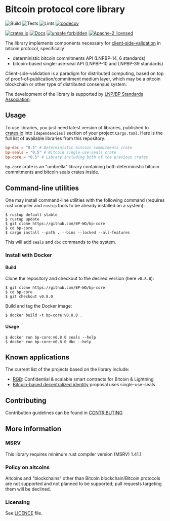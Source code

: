 # Bitcoin protocol core library

![Build](https://github.com/LNP-BP/bp-core/workflows/Build/badge.svg)
![Tests](https://github.com/LNP-BP/bp-core/workflows/Tests/badge.svg)
![Lints](https://github.com/LNP-BP/bp-core/workflows/Lints/badge.svg)
[![codecov](https://codecov.io/gh/LNP-BP/bp-core/branch/master/graph/badge.svg)](https://codecov.io/gh/LNP-BP/bp-core)

[![crates.io](https://img.shields.io/crates/v/bp-core)](https://crates.io/crates/bp-core)
[![Docs](https://docs.rs/bp-core/badge.svg)](https://docs.rs/bp-core)
[![unsafe forbidden](https://img.shields.io/badge/unsafe-forbidden-success.svg)](https://github.com/rust-secure-code/safety-dance/)
[![Apache-2 licensed](https://img.shields.io/crates/l/bp-core)](./LICENSE)

The library implements components necessary for [client-side-validation] in bitcoin
protocol, specifically

- deterministic bitcoin commitments API (LNPBP-14, 6 standards)
- bitcoin-based single-use-seal API (LNPBP-10 and LNPBP-39 standards)

Client-side-validation is a paradigm for distributed computing, based on top of
proof-of-publication/commitment medium layer, which may be a bitcoin blockchain
or other type of distributed consensus system.

The development of the library is supported by [LNP/BP Standards Association](https://lnp-bp.org).

## Usage

To use libraries, you just need latest version of libraries, published to
[crates.io](https://crates.io) into `[dependencies]` section of your project
`Cargo.toml`. Here is the full list of available libraries from this repository:

```toml
bp-dbc = "0.5" # Deterministic bitcoin commitments crate
bp-seals = "0.5" # Bitcoin single-use-seals crate
bp-core = "0.5" # Library including both of the previous crates
```

`bp-core` crate is an "umbrella" library containing both deterministic bitcoin
commitments and bitcoin seals crates inside.

## Command-line utilities

One may install command-line utilities with the following command (requires
rust compiler and `rustup` tools to be already installed on a system):

```console
$ rustup default stable
$ rustup update
$ git clone https://github.com/BP-WG/bp-core
$ cd bp-core
$ cargo install --path . --bins --locked --all-features
```

This will add `seals` and `dbc` commands to the system.

### Install with Docker

#### Build

Clone the repository and checkout to the desired version (here `v0.8.0`):

```console
$ git clone https://github.com/BP-WG/bp-core
$ cd bp-core
$ git checkout v0.8.0
```

Build and tag the Docker image:

```console
$ docker build -t bp-core:v0.8.0 .
```

#### Usage

```console
$ docker run bp-core:v0.8.0 seals --help
$ docker run bp-core:v0.8.0 dbc --help
```

## Known applications

The current list of the projects based on the library include:

- [RGB](https://github.com/LNP-BP/rgb-node): Confidential & scalable smart
  contracts for Bitcoin & Lightning
- [Bitcoin-based decentralized identity](https://lists.linuxfoundation.org/pipermail/bitcoin-dev/2021-February/018381.html)
  proposal uses single-use-seals

## Contributing

Contribution guidelines can be found in [CONTRIBUTING](CONTRIBUTING.md)

## More information

### MSRV

This library requires minimum rust compiler version (MSRV) 1.41.1.

### Policy on altcoins

Altcoins and "blockchains" other than Bitcoin blockchain/Bitcoin protocols are
not supported and not planned to be supported; pull requests targeting them will
be declined.

### Licensing

See [LICENCE](LICENSE) file.

[rust-bitcoin]: https://github.com/rust-bitcoin/rust-bitcoin
[descriptor-wallet]: https://github.com/LNP-BP/descriptor-wallet
[client-side-validation]: https://docs.rs/client_side_validation/
